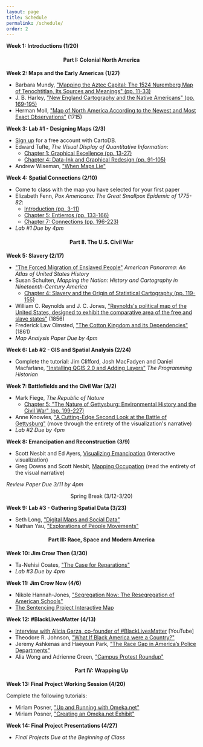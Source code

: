 ```yaml
---
layout: page
title: Schedule
permalink: /schedule/
order: 2
---
```


**Week 1: Introductions (1/20)**<br>

<h4><p align ="center">Part I: Colonial North America</p></h4>

**Week 2: Maps and the Early Americas (1/27)**

- Barbara Mundy, ["Mapping the Aztec Capital: The 1524 Nuremberg Map of Tenochtitlan, Its Sources and Meanings" (pp. 11-33)](https://sakai.rutgers.edu/x/j3EJUt)
- J. B. Harley, ["New England Cartography and the Native Americans" (pp. 169-195)](https://sakai.rutgers.edu/x/GCAimz)
- Herman Moll, ["Map of North America According to the Newest and Most Exact Observations"](https://www.loc.gov/resource/g3300.ct003985/) (1715)

**Week 3: Lab #1 - Designing Maps (2/3)**

- [Sign up](https://cartodb.com/signup) for a free account with CartoDB.
- Edward Tufte, *The Visual Display of Quantitative Information*:
	* [Chapter 1: Graphical Excellence (pp. 13-27)](https://sakai.rutgers.edu/x/HYx2xw)
	* [Chapter 4: Data-Ink and Graphical Redesign (pp. 91-105)](https://sakai.rutgers.edu/x/mvkhuk)
- Andrew Wiseman, ["When Maps Lie"](http://www.citylab.com/design/2015/06/when-maps-lie/396761/)

**Week 4: Spatial Connections (2/10)**

- Come to class with the map you have selected for your first paper
- Elizabeth Fenn, *Pox Americana: The Great Smallpox Epidemic of 1775-82*: 
	* [Introduction (pp. 3-11)](https://sakai.rutgers.edu/x/s6Kk23)
	* [Chapter 5: Entierros (pp. 133-166)](https://sakai.rutgers.edu/x/IYNhZ6)
	* [Chapter 7: Connections (pp. 196-223)](https://sakai.rutgers.edu/x/fODXr0)
- *Lab #1 Due by 4pm*

<h4><p align ="center">Part II. The U.S. Civil War</p></h4>

**Week 5: Slavery (2/17)** 

- ["The Forced Migration of Enslaved People"](http://dsl.richmond.edu/panorama/forcedmigration/) *American Panorama: An Atlas of United States History*
- Susan Schulten, *Mapping the Nation: History and Cartography in Nineteenth-Century America*
	* [Chapter 4: Slavery and the Origin of Statistical Cartography (pp. 119-155)](https://sakai.rutgers.edu/x/SEHaOc)
- William C. Reynolds and J. C. Jones, ["Reynolds's political map of the United States, designed to exhibit the comparative area of the free and slave states"](http://www.mappingthenation.com/index.php/viewer/index/4/5) (1856)
- Frederick Law Olmsted, ["The Cotton Kingdom and its Dependencies"](http://www.mappingthenation.com/index.php/viewer/index/4/12) (1861)
- *Map Analysis Paper Due by 4pm*

**Week 6: Lab #2 - GIS and Spatial Analysis (2/24)**

- Complete the tutorial: Jim Clifford, Josh MacFadyen and Daniel Macfarlane, ["Installing QGIS 2.0 and Adding Layers"](http://programminghistorian.org/lessons/qgis-layers) *The Programming Historian*

**Week 7: Battlefields and the Civil War (3/2)**<br>

- Mark Fiege, *The Republic of Nature*
	* [Chapter 5: "The Nature of Gettysburg: Environmental History and the Civil War" (pp. 199-227)](https://sakai.rutgers.edu/x/KdigvY)
- Anne Knowles, ["A Cutting-Edge Second Look at the Battle of Gettysburg"](http://www.smithsonianmag.com/history/A-Cutting-Edge-Second-Look-at-the-Battle-of-Gettysburg-1-180947921/) (move through the entirety of the visualization's narrative)
- *Lab #2 Due by 4pm*

**Week 8: Emancipation and Reconstruction (3/9)**

- Scott Nesbit and Ed Ayers, [Visualizing Emancipation](http://dsl.richmond.edu/emancipation/) (interactive visualization)
- Greg Downs and Scott Nesbit, [Mapping Occupation](http://mappingoccupation.org/) (read the entirety of the visual narrative)

*Review Paper Due 3/11 by 4pm*

<p align="center">Spring Break (3/12-3/20)</p>

**Week 9: Lab #3 - Gathering Spatial Data (3/23)**

- Seth Long, ["Digital Maps and Social Data"](https://technaverbascripta.wordpress.com/2013/03/11/digital-maps-and-social-data/)
- Nathan Yau, ["Explorations of People Movements"](http://flowingdata.com/2014/07/30/explorations-of-people-movements-from-groups-to-the-individual/)

<h4><p align ="center">Part III: Race, Space and Modern America</p></h4>

**Week 10: Jim Crow Then (3/30)**

- Ta-Nehisi Coates, ["The Case for Reparations"](http://www.theatlantic.com/magazine/archive/2014/06/the-case-for-reparations/361631/)
- *Lab #3 Due by 4pm*

**Week 11: Jim Crow Now (4/6)**

- Nikole Hannah-Jones, ["Segregation Now: The Resegregation of American Schools"](https://www.propublica.org/article/segregation-now-the-resegregation-of-americas-schools)
- [The Sentencing Project Interactive Map](http://www.sentencingproject.org/map/map.cfm)

**Week 12: #BlackLivesMatter (4/13)**

- [Interview with Alicia Garza, co-founder of #BlackLivesMatter](https://www.youtube.com/watch?v=Y5WeJaNtMQs) [YouTube]
- Theodore R. Johnson, ["What If Black America were a Country?"]("http://www.theatlantic.com/international/archive/2014/10/what-if-black-america-were-a-country/380953/")
- Jeremy Ashkenas and Haeyoun Park, ["The Race Gap in America’s Police Departments"](http://www.nytimes.com/interactive/2014/09/03/us/the-race-gap-in-americas-police-departments.html) 
- Alia Wong and Adrienne Green, ["Campus Protest Roundup"](http://www.theatlantic.com/education/archive/2016/01/campus-protest-roundup/417570/)


<h4><p align ="center">Part IV: Wrapping Up</p></h4>

**Week 13: Final Project Working Session (4/20)**

Complete the following tutorials:

- Miriam Posner, ["Up and Running with Omeka.net"](http://programminghistorian.org/lessons/up-and-running-with-omeka)
- Miriam Posner, ["Creating an Omeka.net Exhibit"](http://programminghistorian.org/lessons/creating-an-omeka-exhibit)

**Week 14: Final Project Presentations (4/27)**

- *Final Projects Due at the Beginning of Class*
